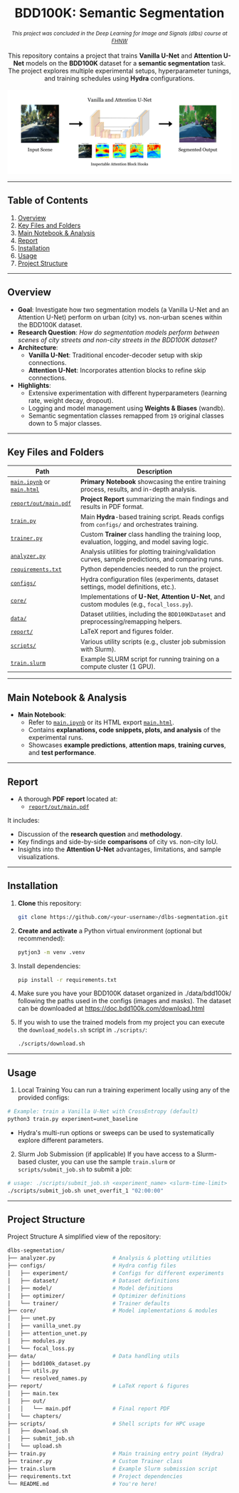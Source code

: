 <h1 align="center">BDD100K: Semantic Segmentation</h1>
<div align="center"><i><small>This project was concluded in the Deep Learning for Image and Signals (dlbs) course at <a href="http://fhnw.ch/en">FHNW</a></small></i></div>

<br/>

<div align="center">
This repository contains a project that trains <b>Vanilla U-Net</b> and <b>Attention U-Net</b> models on the <b>BDD100K</b> dataset for a <b>semantic segmentation</b> task. The project explores multiple experimental setups, hyperparameter tunings, and training schedules using <b>Hydra</b> configurations.
</div>

<br/>

<div align="center">
  <img src="./report/figures/repository_banner.jpg" />
</div>

---

## Table of Contents
1. [Overview](#overview)
2. [Key Files and Folders](#key-files-and-folders)
3. [Main Notebook & Analysis](#main-notebook--analysis)
4. [Report](#report)
5. [Installation](#installation)
6. [Usage](#usage)
7. [Project Structure](#project-structure)

---

## Overview

- **Goal**: Investigate how two segmentation models (a Vanilla U-Net and an Attention U-Net) perform on urban (city) vs. non-urban scenes within the BDD100K dataset.
- **Research Question**: *How do segmentation models perform between scenes of city streets and non-city streets in the BDD100K dataset?*
- **Architecture**: 
  - **Vanilla U-Net**: Traditional encoder-decoder setup with skip connections.
  - **Attention U-Net**: Incorporates attention blocks to refine skip connections.
- **Highlights**:
  - Extensive experimentation with different hyperparameters (learning rate, weight decay, dropout).
  - Logging and model management using **Weights & Biases** (wandb).
  - Semantic segmentation classes remapped from `19` original classes down to 5 major classes.

---

## Key Files and Folders

| **Path**                                                   | **Description**                                                                                        |
|------------------------------------------------------------|--------------------------------------------------------------------------------------------------------|
| [`main.ipynb`](./main.ipynb) or [`main.html`](./main.html) | **Primary Notebook** showcasing the entire training process, results, and in-depth analysis.           |
| [`report/out/main.pdf`](./report/out/main.pdf)             | **Project Report** summarizing the main findings and results in PDF format.                            |
| [`train.py`](./train.py)                                   | Main **Hydra**-based training script. Reads configs from `configs/` and orchestrates training.         |
| [`trainer.py`](./trainer.py)                               | Custom **Trainer** class handling the training loop, evaluation, logging, and model saving logic.      |
| [`analyzer.py`](./analyzer.py)                             | Analysis utilities for plotting training/validation curves, sample predictions, and comparing runs.    |
| [`requirements.txt`](./requirements.txt)                   | Python dependencies needed to run the project.                                                         |
| [`configs/`](./configs/)                                   | Hydra configuration files (experiments, dataset settings, model definitions, etc.).                    |
| [`core/`](./core/)                                         | Implementations of **U-Net**, **Attention U-Net**, and custom modules (e.g., `focal_loss.py`).         |
| [`data/`](./data/)                                         | Dataset utilities, including the `BDD100KDataset` and preprocessing/remapping helpers.                 |
| [`report/`](./report/)                                     | LaTeX report and figures folder.                                                                       |
| [`scripts/`](./scripts/)                                   | Various utility scripts (e.g., cluster job submission with Slurm).                                     |
| [`train.slurm`](./train.slurm)                             | Example SLURM script for running training on a compute cluster (1 GPU).                                |

---

## Main Notebook & Analysis

- **Main Notebook**:  
  - Refer to [`main.ipynb`](./main.ipynb) or its HTML export [`main.html`](./main.html).  
  - Contains **explanations, code snippets, plots, and analysis** of the experimental runs.  
  - Showcases **example predictions**, **attention maps**, **training curves**, and **test performance**.

---

## Report

- A thorough **PDF report** located at:
  - [`report/out/main.pdf`](./report/out/main.pdf)

It includes:
- Discussion of the **research question** and **methodology**.  
- Key findings and side-by-side **comparisons** of city vs. non-city IoU.  
- Insights into the **Attention U-Net** advantages, limitations, and sample visualizations.

---

## Installation

1. **Clone** this repository:
   ```bash
   git clone https://github.com/<your-username>/dlbs-segmentation.git
   ```

2. **Create and activate** a Python virtual environment (optional but recommended):
    ```bash
    pytjon3 -m venv .venv
    ```

3. Install dependencies:
    ```bash
    pip install -r requirements.txt
    ```

4. Make sure you have your BDD100K dataset organized in ./data/bdd100k/ following the paths used in the configs (images and masks). The dataset can be downloaded at https://doc.bdd100k.com/download.html

5. If you wish to use the trained models from my project you can execute the `download_models.sh` script in `./scripts/`:
    ```bash
    ./scripts/download.sh
    ```

---

## Usage

1. Local Training
You can run a training experiment locally using any of the provided configs:

```bash
# Example: train a Vanilla U-Net with CrossEntropy (default)  
python3 train.py experiment=unet_baseline
```
- Hydra's multi-run options or sweeps can be used to systematically explore different parameters.

2. Slurm Job Submission (if applicable)
If you have access to a Slurm-based cluster, you can use the sample `train.slurm` or `scripts/submit_job.sh` to submit a job:

```bash
# usage: ./scripts/submit_job.sh <experiment_name> <slurm-time-limit>
./scripts/submit_job.sh unet_overfit_1 "02:00:00"
```

---

## Project Structure

Project Structure
A simplified view of the repository:

```bash
dlbs-segmentation/
├── analyzer.py                  # Analysis & plotting utilities
├── configs/                     # Hydra config files
│   ├── experiment/              # Configs for different experiments
│   ├── dataset/                 # Dataset definitions
│   ├── model/                   # Model definitions
│   ├── optimizer/               # Optimizer definitions
│   └── trainer/                 # Trainer defaults
├── core/                        # Model implementations & modules
│   ├── unet.py
│   ├── vanilla_unet.py
│   ├── attention_unet.py
│   ├── modules.py
│   └── focal_loss.py
├── data/                        # Data handling utils
│   ├── bdd100k_dataset.py
│   ├── utils.py
│   └── resolved_names.py
├── report/                      # LaTeX report & figures
│   ├── main.tex
│   ├── out/
│   │   └── main.pdf             # Final report PDF
│   └── chapters/
├── scripts/                     # Shell scripts for HPC usage
│   ├── download.sh
│   ├── submit_job.sh
│   └── upload.sh
├── train.py                     # Main training entry point (Hydra)
├── trainer.py                   # Custom Trainer class
├── train.slurm                  # Example Slurm submission script
├── requirements.txt             # Project dependencies
└── README.md                    # You're here!
```

